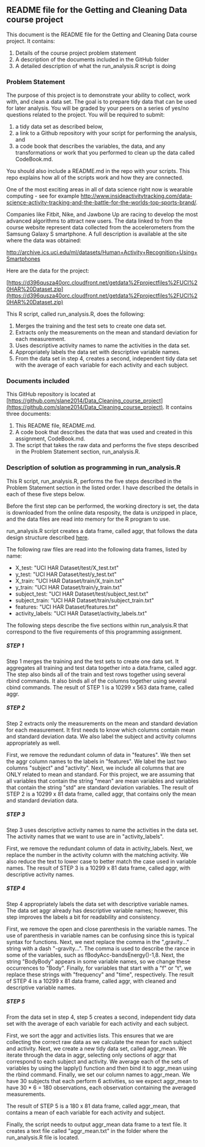 ## README file for the Getting and Cleaning Data course project

This document is the README file for the Getting and Cleaning Data course project. It 
contains:
<ol><li>Details of the course project problem statement</li>
<li>A description of the documents included in the GitHub folder</li>
<li>A detailed description of what the run_analysis.R script is doing</li>
</ol>

### Problem Statement

The purpose of this project is to demonstrate your ability to collect, work with, and 
clean a data set. The goal is to prepare tidy data that can be used for later analysis. 
You will be graded by your peers on a series of yes/no questions related to the project. 
You will be required to submit:
<ol><li>a tidy data set as described below,</li>
<li>a link to a Github repository with your script for performing the analysis, and </li>
<li>a code book that describes the variables, the data, and any transformations or work that you performed to 
clean up the data called CodeBook.md. </li></ol>
You should also include a README.md in the repo 
with your scripts. This repo explains how all of the scripts work and how they are 
connected. 


One of the most exciting areas in all of data science right now is wearable 
computing - see for example
http://www.insideactivitytracking.com/data-science-activity-tracking-and-the-battle-for-the-worlds-top-sports-brand/. 


Companies like Fitbit, Nike, and Jawbone Up 
are racing to develop the most advanced algorithms to attract new users. The data linked 
to from the course website represent data collected from the accelerometers from the 
Samsung Galaxy S smartphone. A full description is available at the site where the data 
was obtained: 

http://archive.ics.uci.edu/ml/datasets/Human+Activity+Recognition+Using+Smartphones 


Here are the data for the project: 

[https://d396qusza40orc.cloudfront.net/getdata%2Fprojectfiles%2FUCI%20HAR%20Dataset.zip](https://d396qusza40orc.cloudfront.net/getdata%2Fprojectfiles%2FUCI%20HAR%20Dataset.zip)
 
 
This R script, called run_analysis.R, does the following:
<ol><li>Merges the training and the test sets to create one data set.</li>
<li>Extracts only the measurements on the mean and standard deviation for each measurement. </li>
<li>Uses descriptive activity names to name the activities in the data set.</li>
<li>Appropriately labels the data set with descriptive variable names. </li>
<li>From the data set in step 4, creates a second, independent tidy data set with the 
   average of each variable for each activity and each subject.</li>
</ol>

### Documents included

This GitHub repository is located at [https://github.com/slane2014/Data_Cleaning_course_project](https://github.com/slane2014/Data_Cleaning_course_project).
It contains three documents:
<ol><li>This README file, README.md.</li>
<li>A code book that describes the data that was used and created in this assignment, CodeBook.md.</li>
<li>The script that takes the raw data and performs the five steps described in
the Problem Statement section, run_analysis.R. </li>
</ol>

### Description of solution as programming in run_analysis.R

This R script, run_analysis.R, performs the five steps described in the Problem Statement
section in the listed order. I have described the details in each of these five steps 
below.

Before the first step can be performed, the working directory is set, the data is 
downloaded from the online data resposity, the data is unzipped in place, and the data
files are read into memory for the R program to use.

run_analysis.R script creates a data frame, called aggr, that follows the data design
structure described [here](https://class.coursera.org/getdata-009/forum/thread?thread_id=58#comment-369).
        
The following raw files are read into the following data frames, listed by name:         
<ul><li>X_test: "UCI HAR Dataset/test/X_test.txt"</li>
<li>y_test: "UCI HAR Dataset/test/y_test.txt"</li>
<li>X_train: "UCI HAR Dataset/train/X_train.txt"</li>
<li>y_train: "UCI HAR Dataset/train/y_train.txt"</li>
<li>subject_test: "UCI HAR Dataset/test/subject_test.txt"</li>
<li>subject_train: "UCI HAR Dataset/train/subject_train.txt"</li>
<li>features: "UCI HAR Dataset/features.txt"</li>
<li>activity_labels: "UCI HAR Dataset/activity_labels.txt"</li>
</ul>

The following steps describe the five sections within run_analysis.R that correspond to the
five requirements of this programming assignment.

##### STEP 1
Step 1 merges the training and the test sets to create one data set. It aggregates all 
training and test data together into a data.frame, called aggr. The step also binds all 
of the train and test rows together using several rbind commands. It also binds all of 
the columns together using several cbind commands. The result of STEP 1 is a 10299 x 563 
data frame, called aggr.

##### STEP 2
Step 2 extracts only the measurements on the mean and standard deviation for each 
measurement. It first needs to know which columns contain mean and standard deviation
data.  We also label the subject and activity columns appropriately as well.
    
First, we remove the redundant column of data in "features". We then set the aggr column 
names to the labels in "features". We label the last two columns "subject" and "activity".
Next, we include all columns that are ONLY related to mean and standard. For this project, 
we are assuming that all variables that contain the string "mean" are mean variables and 
variables that contain the string "std" are standard deviation variables. The result of 
STEP 2 is a 10299 x 81 data frame, called aggr, that contains only the mean and standard 
deviation data.
    
##### STEP 3
Step 3 uses descriptive activity names to name the activities in the data set. The activity 
names that we want to use are in "activity_labels". 

First, we remove the redundant column of data in activity_labels. Next, we replace the 
number in the activity column with the matching activity. We also reduce the text to lower 
case to better match the case used in variable names. The result of STEP 3 is a 10299 x 81 
data frame, called aggr, with descriptive activity names.
    
##### STEP 4
Step 4 appropriately labels the data set with descriptive variable names.  The data set 
aggr already has descriptive variable names; however, this step improves the labels a bit 
for readability and consistency.

First, we remove the open and close parenthesis in the variable names. The use of 
parenthesis in variable names can be confusing since this is typical syntax for functions.
Next, we next replace the comma in the ",gravity..." string with a dash "-gravity...". The 
comma is used to describe the rance in some of the variables, such 
as fBodyAcc-bandsEnergy()-1,8. Next, the string "BodyBody" appears in some variable names, 
so we change these occurrences to "Body". Finally, for variables that start with a "f" or
"t", we replace these strings with "frequency" and "time", respectively. The result of STEP 4 
is a 10299 x 81 data frame, called aggr, with cleaned and descriptive variable names.     
    
##### STEP 5
From the data set in step 4, step 5 creates a second, independent tidy data 
set with the average of each variable for each activity and each subject.
    
First, we sort the aggr and activities lists. This ensures that we are collecting the 
correct raw data as we calculate the mean for each subject and activity. Next, we create 
a new tidy data set, called aggr_mean. We iterate through the data in aggr, selecting only
sections of aggr that correspond to each subject and activity. We average each of the sets of
variables by using the lapply() function and then bind it to aggr_mean using the rbind
command. Finally, we set our column names to aggr_mean. We have 30 subjects that each
perform 6 activities, so we expect aggr_mean to have 30 * 6 = 180 observations, each
observation containing the averaged measurements.
    
The result of STEP 5 is a 180 x 81 data frame, called aggr_mean, that contains
a mean of each variable for each activity and subject.

Finally, the script needs to output aggr_mean data frame to a text file. It creates a 
text file called "aggr_mean.txt" in the folder where the run_analysis.R file is located.

